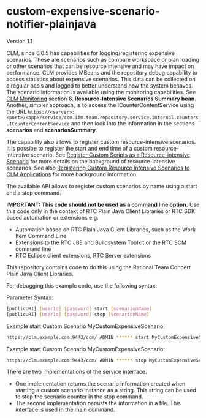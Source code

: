 # custom-expensive-scenario-notifier-plainjava

Version 1.1

CLM, since 6.0.5 has capabilities for logging/registering expensive scenarios. These are scenarios such as compare workspace or plan loading or other scenarios that can be resource intensive and may have impact on performance. CLM provides MBeans and the repository debug capability to access statistics about expensive scenarios. This data can be collected on a regular basis and logged to better understand how the system behaves. The scenario information is available using the monitoring capabilities. See [CLM Monitoring](https://jazz.net/library/article/91590) section **6. Resource-Intensive Scenarios Summary bean**. Another, simpler approach, is to access the ICounterContentService using the URL `https://<server>:<port>/<app>/service/com.ibm.team.repository.service.internal.counters.ICounterContentService` and then look into the information in the sections **scenarios** and **scenariosSummary**. 

The capability also allows to register custom resource-intensive scenarios. It is possibe to register the start and end time of a custom resource-intensive scenario. See [Register Custom Scripts as a Resource-intensive Scenario](https://jazz.net/wiki/bin/view/Deployment/CreateCustomScenarios) for more details on the background of resource-intensive scenarios.
See also [Registering Custom Resource Intensive Scenarios to CLM Applications](https://rsjazz.wordpress.com/2019/03/07/registering-custom-resource-intensive-scenarios-to-clm-applications/) for more background information. 

The available API allows to register custom scenarios by name using a start and a stop command.

**IMPORTANT: This code should not be used as a command line option.** 
Use this code only in the context of RTC Plain Java Client Libraries or RTC SDK based automation or extensions e.g.
  * Automation based on RTC Plain Java Client Libraries, such as the Work Item Command Line
  * Extensions to the RTC JBE and Buildsystem Toolkit or the RTC SCM command line
  * RTC Eclipse client extensions, RTC Server extensions

This repository contains code to do this using the Rational Team Concert Plain Java Client Libraries.

For debugging this example code, use the following syntax:

Parameter Syntax:
```bash
[publicURI] [userId] [password] start [scenarionName]
[publicURI] [userId] [password] stop [scenarionName]
```

Example start Custom Scenario MyCustomExpensiveScenario:
```bash
https://clm.example.com:9443/ccm/ ADMIN ****** start MyCustomExpensiveScenario
```

Example start Custom Scenario MyCustomExpensiveScenario:
```bash
https://clm.example.com:9443/ccm/ ADMIN ****** stop MyCustomExpensiveScenario
```

There are two implementations of the service interface. 

* One implementation returns the scenario information created when starting a custom scenario instance as a string. This string can be used to stop the scenario counter in the stop command.
* The second implementation persists the information in a file. This interface is used in the main command.  
